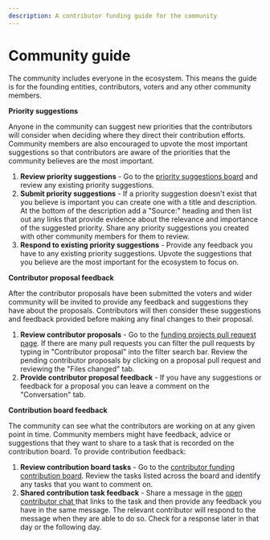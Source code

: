 ```yaml
---
description: A contributor funding guide for the community
---
```


# Community guide

The community includes everyone in the ecosystem. This means the guide is for the founding entities, contributors, voters and any other community members.



**Priority suggestions**

Anyone in the community can suggest new priorities that the contributors will consider when deciding where they direct their contribution efforts. Community members are also encouraged to upvote the most important suggestions so that contributors are aware of the priorities that the community believes are the most important.

1. **Review priority suggestions** - Go to the [priority suggestions board](https://web3association.canny.io/contributor-funding-example) and review any existing priority suggestions.
2. **Submit priority suggestions** - If a priority suggestion doesn't exist that you believe is important you can create one with a title and description. At the bottom of the description add a "Source:" heading and then list out any links that provide evidence about the relevance and importance of the suggested priority. Share any priority suggestions you created with other community members for them to review.
3. **Respond to existing priority suggestions** - Provide any feedback you have to any existing priority suggestions. Upvote the suggestions that you believe are the most important for the ecosystem to focus on.



**Contributor proposal feedback**

After the contributor proposals have been submitted the voters and wider community will be invited to provide any feedback and suggestions they have about the proposals. Contributors will then consider these suggestions and feedback provided before making any final changes to their proposal.

1. **Review contributor proposals** - Go to the [funding projects pull request page](https://github.com/web3association/contributor-funding-experiment-example/pulls?q=is%3Apr+is%3Aopen+). If there are many pull requests you can filter the pull requests by typing in "Contributor proposal" into the filter search bar. Review the pending contributor proposals by clicking on a proposal pull request and reviewing the "Files changed" tab.
2. **Provide contributor proposal feedback** - If you have any suggestions or feedback for a proposal you can leave a comment on the "Conversation" tab.



**Contribution board feedback**

The community can see what the contributors are working on at any given point in time. Community members might have feedback, advice or suggestions that they want to share to a task that is recorded on the contribution board. To provide contribution feedback:

1. **Review contribution board tasks** - Go to the [contributor funding contribution board](https://github.com/orgs/web3association/projects/1). Review the tasks listed across the board and identify any tasks that you want to comment on.
2. **Shared contribution task feedback** - Share a message in the [open contributor chat ](https://t.me/contributorfundingexample) that links to the task and then provide any feedback you have in the same message. The relevant contributor will respond to the message when they are able to do so. Check for a response later in that day or the following day.
